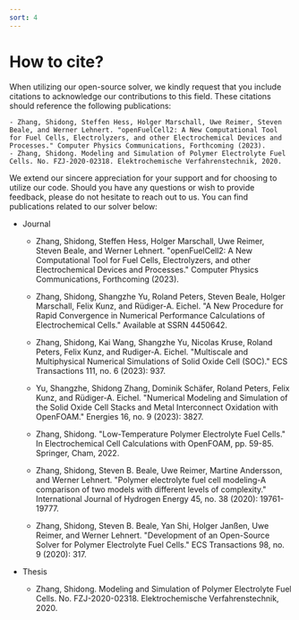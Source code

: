 ```yaml
---
sort: 4
---
```


# How to cite?

When utilizing our open-source solver, we kindly request that you include citations to acknowledge our contributions to this field. These citations should reference the following publications:

    - Zhang, Shidong, Steffen Hess, Holger Marschall, Uwe Reimer, Steven Beale, and Werner Lehnert. "openFuelCell2: A New Computational Tool for Fuel Cells, Electrolyzers, and other Electrochemical Devices and Processes." Computer Physics Communications, Forthcoming (2023).
    - Zhang, Shidong. Modeling and Simulation of Polymer Electrolyte Fuel Cells. No. FZJ-2020-02318. Elektrochemische Verfahrenstechnik, 2020.

We extend our sincere appreciation for your support and for choosing to utilize our code. Should you have any questions or wish to provide feedback, please do not hesitate to reach out to us. You can find publications related to our solver below:

- Journal

  - Zhang, Shidong, Steffen Hess, Holger Marschall, Uwe Reimer, Steven Beale, and Werner Lehnert. "openFuelCell2: A New Computational Tool for Fuel Cells, Electrolyzers, and other Electrochemical Devices and Processes." Computer Physics Communications, Forthcoming (2023).

  - Zhang, Shidong, Shangzhe Yu, Roland Peters, Steven Beale, Holger Marschall, Felix Kunz, and Rüdiger-A. Eichel. "A New Procedure for Rapid Convergence in Numerical Performance Calculations of Electrochemical Cells." Available at SSRN 4450642.

  - Zhang, Shidong, Kai Wang, Shangzhe Yu, Nicolas Kruse, Roland Peters, Felix Kunz, and Rudiger-A. Eichel. "Multiscale and Multiphysical Numerical Simulations of Solid Oxide Cell (SOC)." ECS Transactions 111, no. 6 (2023): 937.

  - Yu, Shangzhe, Shidong Zhang, Dominik Schäfer, Roland Peters, Felix Kunz, and Rüdiger-A. Eichel. "Numerical Modeling and Simulation of the Solid Oxide Cell Stacks and Metal Interconnect Oxidation with OpenFOAM." Energies 16, no. 9 (2023): 3827.

  - Zhang, Shidong. "Low-Temperature Polymer Electrolyte Fuel Cells." In Electrochemical Cell Calculations with OpenFOAM, pp. 59-85. Springer, Cham, 2022.

  - Zhang, Shidong, Steven B. Beale, Uwe Reimer, Martine Andersson, and Werner Lehnert. "Polymer electrolyte fuel cell modeling-A comparison of two models with different levels of complexity." International Journal of Hydrogen Energy 45, no. 38 (2020): 19761-19777.

  - Zhang, Shidong, Steven B. Beale, Yan Shi, Holger Janßen, Uwe Reimer, and Werner Lehnert. "Development of an Open-Source Solver for Polymer Electrolyte Fuel Cells." ECS Transactions 98, no. 9 (2020): 317.

- Thesis

  - Zhang, Shidong. Modeling and Simulation of Polymer Electrolyte Fuel Cells. No. FZJ-2020-02318. Elektrochemische Verfahrenstechnik, 2020.
